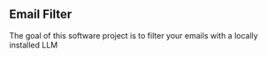 ## Email Filter

The goal of this software project is to filter your emails with a locally installed LLM
